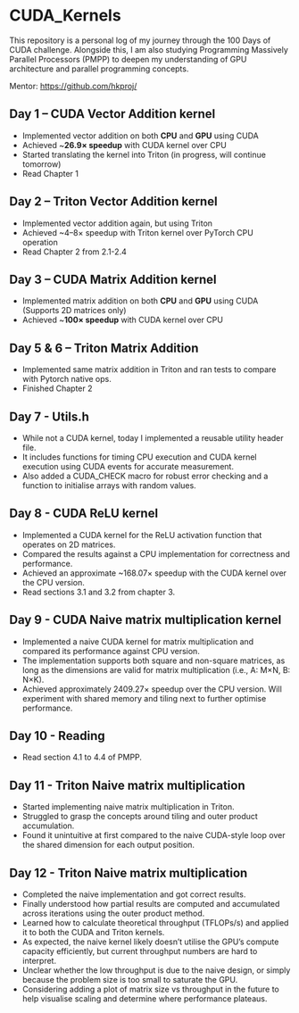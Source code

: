 # CUDA_Kernels

This repository is a personal log of my journey through the 100 Days of CUDA challenge. Alongside this, I am also studying Programming Massively Parallel Processors (PMPP) to deepen my understanding of GPU architecture and parallel programming concepts.

Mentor: https://github.com/hkproj/

## Day 1 – CUDA Vector Addition kernel

- Implemented vector addition on both **CPU** and **GPU** using CUDA  
- Achieved ~**26.9× speedup** with CUDA kernel over CPU
- Started translating the kernel into Triton (in progress, will continue tomorrow)
- Read Chapter 1

## Day 2 – Triton Vector Addition kernel

- Implemented vector addition again, but using Triton
- Achieved ~4–8× speedup with Triton kernel over PyTorch CPU operation
- Read Chapter 2 from 2.1-2.4

## Day 3 – CUDA Matrix Addition kernel

- Implemented matrix addition on both **CPU** and **GPU** using CUDA (Supports 2D matrices only)
- Achieved ~**100× speedup** with CUDA kernel over CPU

## Day 5 & 6 – Triton Matrix Addition
- Implemented same matrix addition in Triton and ran tests to compare with Pytorch native ops.
- Finished Chapter 2

## Day 7 - Utils.h
- While not a CUDA kernel, today I implemented a reusable utility header file.
- It includes functions for timing CPU execution and CUDA kernel execution using CUDA events for accurate measurement.
- Also added a CUDA_CHECK macro for robust error checking and a function to initialise arrays with random values.

## Day 8 - CUDA ReLU kernel
- Implemented a CUDA kernel for the ReLU activation function that operates on 2D matrices.
- Compared the results against a CPU implementation for correctness and performance.
- Achieved an approximate ~168.07× speedup with the CUDA kernel over the CPU version.
- Read sections 3.1 and 3.2 from chapter 3.

## Day 9 - CUDA Naive matrix multiplication kernel
-	Implemented a naive CUDA kernel for matrix multiplication and compared its performance against CPU version.
- The implementation supports both square and non-square matrices, as long as the dimensions are valid for matrix multiplication (i.e., A: M×N, B: N×K).
- Achieved approximately 2409.27× speedup over the CPU version. Will experiment with shared memory and tiling next to further optimise performance.

## Day 10 - Reading
- Read section 4.1 to 4.4 of PMPP.

## Day 11 - Triton Naive matrix multiplication 
- Started implementing naive matrix multiplication in Triton.
- Struggled to grasp the concepts around tiling and outer product accumulation.
- Found it unintuitive at first compared to the naive CUDA-style loop over the shared dimension for each output position.

## Day 12 - Triton Naive matrix multiplication 
- Completed the naive implementation and got correct results.
-	Finally understood how partial results are computed and accumulated across iterations using the outer product method.
-	Learned how to calculate theoretical throughput (TFLOPs/s) and applied it to both the CUDA and Triton kernels.
-	As expected, the naive kernel likely doesn’t utilise the GPU’s compute capacity efficiently, but current throughput numbers are hard to interpret.
-	Unclear whether the low throughput is due to the naive design, or simply because the problem size is too small to saturate the GPU.
-	Considering adding a plot of matrix size vs throughput in the future to help visualise scaling and determine where performance plateaus.
